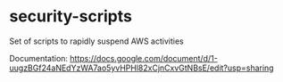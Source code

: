 # security-scripts
Set of scripts to rapidly suspend AWS activities

Documentation: https://docs.google.com/document/d/1-uugzBGf24aNEdYzWA7ao5yvHPHl82xCjnCxvGtNBsE/edit?usp=sharing
